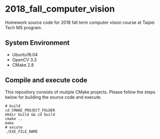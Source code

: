 # 2018_fall_computer_vision
Homework source code for 2018 fall term computer vision course at Taipei Tech MS program.

## System Environment
- Ubuntu16.04
- OpenCV 3.3
- CMake 2.8

## Compile and execute code
This repository consists of mutiple CMake projects. Please follow the steps below for building the source code and execute.
```
# build
cd CMAKE_PROJECT_FOLDER
mkdir build && cd build
cmake ..
make
# excute
./EXE_FILE_NAME
```
